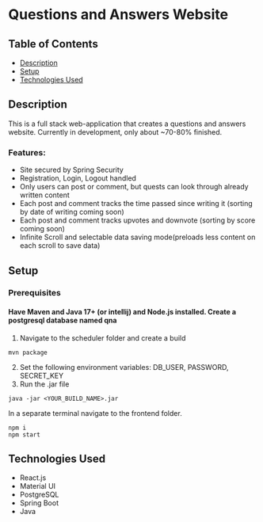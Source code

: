 # Questions and Answers Website
## Table of Contents
- [Description](#description)
- [Setup](#setup)
- [Technologies Used](#technologies-used)

## Description
This is a full stack web-application that creates a questions and answers website. Currently in development, only about ~70-80% finished.
### Features:
* Site secured by Spring Security
* Registration, Login, Logout handled
* Only users can post or comment, but quests can look through already written content
* Each post and comment tracks the time passed since writing it (sorting by date of writing coming soon)
* Each post and comment tracks upvotes and downvote (sorting by score coming soon)
* Infinite Scroll and selectable data saving mode(preloads less content on each scroll to save data)
## Setup
### Prerequisites
#### Have Maven and Java 17+ (or intellij) and Node.js installed. Create a postgresql database named qna 
1. Navigate to the scheduler folder and create a build
```
mvn package
```
2. Set the following environment variables: DB_USER, PASSWORD, SECRET_KEY
3. Run the .jar file
```
java -jar <YOUR_BUILD_NAME>.jar
```
In a separate terminal navigate to the frontend folder.
```
npm i
npm start
``` 
## Technologies Used
* React.js
* Material UI
* PostgreSQL
* Spring Boot
* Java

